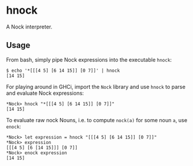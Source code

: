 # hnock

A Nock interpreter.

## Usage

From bash, simply pipe Nock expressions into the executable `hnock`:

```
$ echo '*[[[4 5] [6 14 15]] [0 7]]' | hnock
[14 15]
```

For playing around in GHCi, import the `Nock` library and use `hnock` to parse
and evaluate Nock expressions:

```
*Nock> hnock "*[[[4 5] [6 14 15]] [0 7]]"
[14 15]
```

To evaluate raw nock Nouns, i.e. to compute `nock(a)` for some noun `a`, use
`enock`:

```
*Nock> let expression = hnock "[[[4 5] [6 14 15]] [0 7]]"
*Nock> expression
[[[4 5] [6 [14 15]]] [0 7]]
*Nock> enock expression
[14 15]
```

